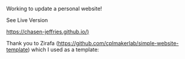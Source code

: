 Working to update a personal website!

See Live Version

[https://chasen-jeffries.github.io/)](https://chasen-jeffries.github.io/)



Thank you to Zirafa (https://github.com/cplmakerlab/simple-website-template) which I used as a template:
